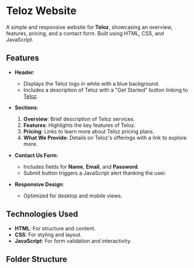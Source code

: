 # Teloz Website

A simple and responsive website for **Teloz**, showcasing an overview, features, pricing, and a contact form. Built using HTML, CSS, and JavaScript.

## Features

- **Header**:
  - Displays the Teloz logo in white with a blue background.
  - Includes a description of Teloz with a "Get Started" button linking to [Teloz](https://www.teloz.com).
  
- **Sections**:
  1. **Overview**: Brief description of Teloz services.
  2. **Features**: Highlights the key features of Teloz.
  3. **Pricing**: Links to learn more about Teloz pricing plans.
  4. **What We Provide**: Details on Teloz's offerings with a link to explore more.

- **Contact Us Form**:
  - Includes fields for **Name**, **Email**, and **Password**.
  - Submit button triggers a JavaScript alert thanking the user.

- **Responsive Design**:
  - Optimized for desktop and mobile views.

## Technologies Used

- **HTML**: For structure and content.
- **CSS**: For styling and layout.
- **JavaScript**: For form validation and interactivity.

## Folder Structure

<!--stackedit_data:
eyJoaXN0b3J5IjpbLTE0MjAxNzI3ODksMTcwNDcxNzM2XX0=
-->
